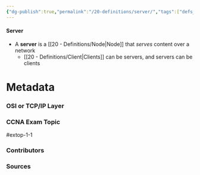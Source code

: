 ```yaml
---
{"dg-publish":true,"permalink":"/20-definitions/server/","tags":["defs_ccna"]}
---
```


#### Server
-  A **server** is a [[20 - Definitions/Node\|Node]] that *serves* content over a network
	- [[20 - Definitions/Client\|Clients]] can be servers, and servers can be clients







# Metadata
### OSI or TCP/IP Layer

### CCNA Exam Topic
#extop-1-1 
### Contributors

### Sources

